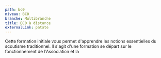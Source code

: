 ```yaml
---
path: bc0
niveau: BC0
branche: Multibranche
title: BC0 à distance
externalLink: patate
---
```

Cette formation initiale vous permet d'apprendre les notions essentielles du scoutisme traditionnel. Il s'agit d'une formation se départ sur le fonctionnement de l'Association et la